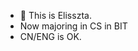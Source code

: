 - 👋 This is Elisszta.
-  Now majoring in CS in BIT
-  CN/ENG is OK.
<!---
Elisszta/Elisszta is a ✨ special ✨ repository because its `README.md` (this file) appears on your GitHub profile.
You can click the Preview link to take a look at your changes.
--->
